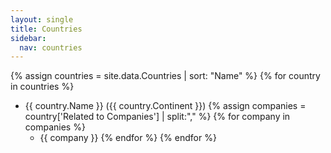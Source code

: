 ```yaml
---
layout: single
title: Countries
sidebar:
  nav: countries
---
```

{% assign countries = site.data.Countries | sort: "Name" %}
{% for country in countries %}
  * {{ country.Name }} ({{ country.Continent }})
    {% assign companies = country['Related to Companies'] | split:"," %}
    {% for company in companies %}
    * {{ company }}
    {% endfor %}
{% endfor %}

